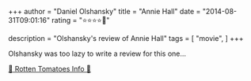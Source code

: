 +++
author = "Daniel Olshansky"
title = "Annie Hall"
date = "2014-08-31T09:01:16"
rating = "⭐⭐⭐⭐🌟"

description = "Olshansky's review of Annie Hall"
tags = [
    "movie",
]
+++


Olshansky was too lazy to write a review for this one...

[🍅 Rotten Tomatoes Info 🍅](https://www.rottentomatoes.com//m/annie_hall)